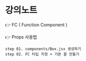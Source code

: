# 강의노트

👉 FC ( Function Component )

👉 Props 사용법

    step 01. components/Box.jsx 생성하기
    step 02. FC 타입 지정 + 기본 꼴 만들기

